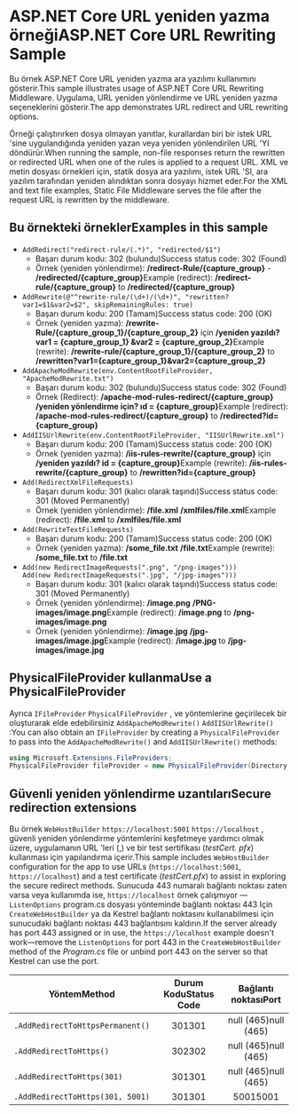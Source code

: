 # <a name="aspnet-core-url-rewriting-sample"></a><span data-ttu-id="b3bca-101">ASP.NET Core URL yeniden yazma örneği</span><span class="sxs-lookup"><span data-stu-id="b3bca-101">ASP.NET Core URL Rewriting Sample</span></span>

<span data-ttu-id="b3bca-102">Bu örnek ASP.NET Core URL yeniden yazma ara yazılımı kullanımını gösterir.</span><span class="sxs-lookup"><span data-stu-id="b3bca-102">This sample illustrates usage of ASP.NET Core URL Rewriting Middleware.</span></span> <span data-ttu-id="b3bca-103">Uygulama, URL yeniden yönlendirme ve URL yeniden yazma seçeneklerini gösterir.</span><span class="sxs-lookup"><span data-stu-id="b3bca-103">The app demonstrates URL redirect and URL rewriting options.</span></span>

<span data-ttu-id="b3bca-104">Örneği çalıştırırken dosya olmayan yanıtlar, kurallardan biri bir istek URL 'sine uygulandığında yeniden yazan veya yeniden yönlendirilen URL 'YI döndürür.</span><span class="sxs-lookup"><span data-stu-id="b3bca-104">When running the sample, non-file responses return the rewritten or redirected URL when one of the rules is applied to a request URL.</span></span> <span data-ttu-id="b3bca-105">XML ve metin dosyası örnekleri için, statik dosya ara yazılımı, istek URL 'SI, ara yazılım tarafından yeniden alındıktan sonra dosyayı hizmet eder.</span><span class="sxs-lookup"><span data-stu-id="b3bca-105">For the XML and text file examples, Static File Middleware serves the file after the request URL is rewritten by the middleware.</span></span>

## <a name="examples-in-this-sample"></a><span data-ttu-id="b3bca-106">Bu örnekteki örnekler</span><span class="sxs-lookup"><span data-stu-id="b3bca-106">Examples in this sample</span></span>

* `AddRedirect("redirect-rule/(.*)", "redirected/$1")`
  - <span data-ttu-id="b3bca-107">Başarı durum kodu: 302 (bulundu)</span><span class="sxs-lookup"><span data-stu-id="b3bca-107">Success status code: 302 (Found)</span></span>
  - <span data-ttu-id="b3bca-108">Örnek (yeniden yönlendirme): **/redirect-Rule/{capture_group}** - **/redirected/{capture_group}**</span><span class="sxs-lookup"><span data-stu-id="b3bca-108">Example (redirect): **/redirect-rule/{capture_group}** to **/redirected/{capture_group}**</span></span>
* `AddRewrite(@"^rewrite-rule/(\d+)/(\d+)", "rewritten?var1=$1&var2=$2", skipRemainingRules: true)`
  - <span data-ttu-id="b3bca-109">Başarı durum kodu: 200 (Tamam)</span><span class="sxs-lookup"><span data-stu-id="b3bca-109">Success status code: 200 (OK)</span></span>
  - <span data-ttu-id="b3bca-110">Örnek (yeniden yazma): **/rewrite-Rule/{capture_group_1}/{capture_group_2}** için **/yeniden yazıldı? var1 = {capture_group_1} &var2 = {capture_group_2}**</span><span class="sxs-lookup"><span data-stu-id="b3bca-110">Example (rewrite): **/rewrite-rule/{capture_group_1}/{capture_group_2}** to **/rewritten?var1={capture_group_1}&var2={capture_group_2}**</span></span>
* `AddApacheModRewrite(env.ContentRootFileProvider, "ApacheModRewrite.txt")`
  - <span data-ttu-id="b3bca-111">Başarı durum kodu: 302 (bulundu)</span><span class="sxs-lookup"><span data-stu-id="b3bca-111">Success status code: 302 (Found)</span></span>
  - <span data-ttu-id="b3bca-112">Örnek (Redirect): **/apache-mod-rules-redirect/{capture_group}** **/yeniden yönlendirme için? ıd = {capture_group}**</span><span class="sxs-lookup"><span data-stu-id="b3bca-112">Example (redirect): **/apache-mod-rules-redirect/{capture_group}** to **/redirected?id={capture_group}**</span></span>
* `AddIISUrlRewrite(env.ContentRootFileProvider, "IISUrlRewrite.xml")`
  - <span data-ttu-id="b3bca-113">Başarı durum kodu: 200 (Tamam)</span><span class="sxs-lookup"><span data-stu-id="b3bca-113">Success status code: 200 (OK)</span></span>
  - <span data-ttu-id="b3bca-114">Örnek (yeniden yazma): **/iis-rules-rewrite/{capture_group}** için **/yeniden yazıldı? id = {capture_group}**</span><span class="sxs-lookup"><span data-stu-id="b3bca-114">Example (rewrite): **/iis-rules-rewrite/{capture_group}** to **/rewritten?id={capture_group}**</span></span>
* `Add(RedirectXmlFileRequests)`
  - <span data-ttu-id="b3bca-115">Başarı durum kodu: 301 (kalıcı olarak taşındı)</span><span class="sxs-lookup"><span data-stu-id="b3bca-115">Success status code: 301 (Moved Permanently)</span></span>
  - <span data-ttu-id="b3bca-116">Örnek (yeniden yönlendirme): **/file.xml** **/xmlfiles/file.xml**</span><span class="sxs-lookup"><span data-stu-id="b3bca-116">Example (redirect): **/file.xml** to **/xmlfiles/file.xml**</span></span>
* `Add(RewriteTextFileRequests)`
  - <span data-ttu-id="b3bca-117">Başarı durum kodu: 200 (Tamam)</span><span class="sxs-lookup"><span data-stu-id="b3bca-117">Success status code: 200 (OK)</span></span>
  - <span data-ttu-id="b3bca-118">Örnek (yeniden yazma): **/some_file.txt** **/file.txt**</span><span class="sxs-lookup"><span data-stu-id="b3bca-118">Example (rewrite): **/some_file.txt** to **/file.txt**</span></span>
* `Add(new RedirectImageRequests(".png", "/png-images")))`<br>`Add(new RedirectImageRequests(".jpg", "/jpg-images")))`
  - <span data-ttu-id="b3bca-119">Başarı durum kodu: 301 (kalıcı olarak taşındı)</span><span class="sxs-lookup"><span data-stu-id="b3bca-119">Success status code: 301 (Moved Permanently)</span></span>
  - <span data-ttu-id="b3bca-120">Örnek (yeniden yönlendirme): **/image.png** **/PNG-images/image.png**</span><span class="sxs-lookup"><span data-stu-id="b3bca-120">Example (redirect): **/image.png** to **/png-images/image.png**</span></span>
  - <span data-ttu-id="b3bca-121">Örnek (yeniden yönlendirme): **/image.jpg** **/jpg-images/image.jpg**</span><span class="sxs-lookup"><span data-stu-id="b3bca-121">Example (redirect): **/image.jpg** to **/jpg-images/image.jpg**</span></span>

## <a name="use-a-physicalfileprovider"></a><span data-ttu-id="b3bca-122">PhysicalFileProvider kullanma</span><span class="sxs-lookup"><span data-stu-id="b3bca-122">Use a PhysicalFileProvider</span></span>

<span data-ttu-id="b3bca-123">Ayrıca `IFileProvider` `PhysicalFileProvider` , ve yöntemlerine geçirilecek bir oluşturarak elde edebilirsiniz `AddApacheModRewrite()` `AddIISUrlRewrite()` :</span><span class="sxs-lookup"><span data-stu-id="b3bca-123">You can also obtain an `IFileProvider` by creating a `PhysicalFileProvider` to pass into the `AddApacheModRewrite()` and `AddIISUrlRewrite()` methods:</span></span>

```csharp
using Microsoft.Extensions.FileProviders;
PhysicalFileProvider fileProvider = new PhysicalFileProvider(Directory.GetCurrentDirectory());
```

## <a name="secure-redirection-extensions"></a><span data-ttu-id="b3bca-124">Güvenli yeniden yönlendirme uzantıları</span><span class="sxs-lookup"><span data-stu-id="b3bca-124">Secure redirection extensions</span></span>

<span data-ttu-id="b3bca-125">Bu örnek `WebHostBuilder` `https://localhost:5001` `https://localhost` , güvenli yeniden yönlendirme yöntemlerini keşfetmeye yardımcı olmak üzere, uygulamanın URL 'leri (,) ve bir test sertifikası (*testCert. pfx*) kullanması için yapılandırma içerir.</span><span class="sxs-lookup"><span data-stu-id="b3bca-125">This sample includes `WebHostBuilder` configuration for the app to use URLs (`https://localhost:5001`, `https://localhost`) and a test certificate (*testCert.pfx*) to assist in exploring the secure redirect methods.</span></span> <span data-ttu-id="b3bca-126">Sunucuda 443 numaralı bağlantı noktası zaten varsa veya kullanımda ise, `https://localhost` örnek çalışmıyor &mdash; `ListenOptions` program.cs dosyası yönteminde bağlantı noktası 443 Için `CreateWebHostBuilder` ya da Kestrel bağlantı noktasını kullanabilmesi  için sunucudaki bağlantı noktası 443 bağlantısını kaldırın.</span><span class="sxs-lookup"><span data-stu-id="b3bca-126">If the server already has port 443 assigned or in use, the `https://localhost` example doesn't work&mdash;remove the `ListenOptions` for port 443 in the `CreateWebHostBuilder` method of the *Program.cs* file or unbind port 443 on the server so that Kestrel can use the port.</span></span>

| <span data-ttu-id="b3bca-127">Yöntem</span><span class="sxs-lookup"><span data-stu-id="b3bca-127">Method</span></span>                           | <span data-ttu-id="b3bca-128">Durum Kodu</span><span class="sxs-lookup"><span data-stu-id="b3bca-128">Status Code</span></span> |    <span data-ttu-id="b3bca-129">Bağlantı noktası</span><span class="sxs-lookup"><span data-stu-id="b3bca-129">Port</span></span>    |
| -------------------------------- | :---------: | :--------: |
| `.AddRedirectToHttpsPermanent()` |     <span data-ttu-id="b3bca-130">301</span><span class="sxs-lookup"><span data-stu-id="b3bca-130">301</span></span>     | <span data-ttu-id="b3bca-131">null (465)</span><span class="sxs-lookup"><span data-stu-id="b3bca-131">null (465)</span></span> |
| `.AddRedirectToHttps()`          |     <span data-ttu-id="b3bca-132">302</span><span class="sxs-lookup"><span data-stu-id="b3bca-132">302</span></span>     | <span data-ttu-id="b3bca-133">null (465)</span><span class="sxs-lookup"><span data-stu-id="b3bca-133">null (465)</span></span> |
| `.AddRedirectToHttps(301)`       |     <span data-ttu-id="b3bca-134">301</span><span class="sxs-lookup"><span data-stu-id="b3bca-134">301</span></span>     | <span data-ttu-id="b3bca-135">null (465)</span><span class="sxs-lookup"><span data-stu-id="b3bca-135">null (465)</span></span> |
| `.AddRedirectToHttps(301, 5001)` |     <span data-ttu-id="b3bca-136">301</span><span class="sxs-lookup"><span data-stu-id="b3bca-136">301</span></span>     |    <span data-ttu-id="b3bca-137">5001</span><span class="sxs-lookup"><span data-stu-id="b3bca-137">5001</span></span>    |
